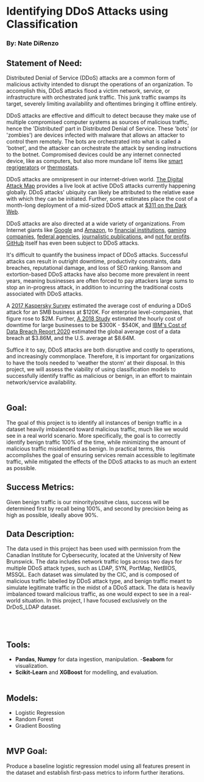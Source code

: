 # Identifying DDoS Attacks using Classification #
### By: Nate DiRenzo

## Statement of Need:

Distributed Denial of Service (DDoS) attacks are a common form of malicious activity intended to disrupt the operations of an organization. To accomplish this, DDoS attacks flood a victim network, service, or infrastructure with orchestrated junk traffic. This junk traffic swamps its target, severely limiting availability and oftentimes bringing it offline entirely.

DDoS attacks are effective and difficult to detect because they make use of multiple compromised computer systems as sources of malicious traffic, hence the 'Distributed' part in Distributed Denial of Service. These 'bots' (or 'zombies') are devices infected with malware that allows an attacker to control them remotely. The bots are orchestrated into what is called a 'botnet', and the attacker can orchestrate the attack by sending instructions to the botnet. Compromised devices could be any internet connected device, like as computers, but also more mundane IoT items like [smart regrigerators](https://www.gruntworx.com/smart-tv-secure/) or [thermostats](https://mashable.com/article/casino-smart-thermometer-hacked).

DDoS attacks are omnipresent in our internet-driven world. [The Digital Attack Map](https://www.digitalattackmap.com/#anim=1&color=0&country=ALL&list=0&time=18763&view=map) provides a live look at active DDoS attacks currently happening globally. DDoS attacks' ubiquity can likely be attributed to the relative ease with which they can be initiated. Further, some estimates place the cost of a month-long deployment of a mid-sized DDoS attack at [$311 on the Dark Web](https://www.missioncriticalmagazine.com/articles/93185-the-dark-web-ddos-attacks-sell-for-as-low-as-10-per-hour).

DDoS attacks are also directed at a wide variety of organizations. From Internet giants like [Google](https://www.pcmag.com/news/google-says-biggest-ddos-attack-on-record-hit-the-company-in-2017) and [Amazon](https://www.theverge.com/2020/6/18/21295337/amazon-aws-biggest-ddos-attack-ever-2-3-tbps-shield-github-netscout-arbor), to [financial institutions](https://www.wsj.com/articles/hackers-targeted-financial-sector-in-mass-extortion-campaign-11612909155), [gaming companies](https://www.invenglobal.com/articles/15807/ddos-attack-cripples-battlenet), [federal agencies](https://www.vox.com/recode/2020/3/16/21181825/health-human-services-coronavirus-website-ddos-cyber-attack), [journalistic publications](https://www.inverse.com/article/33520-new-york-times-reddit-ddos-attack), and [not for profits](https://www.computerworld.com/article/2495967/update--spamhaus-hit-by-biggest-ever-ddos-attacks.html). [GitHub](https://www.wired.com/story/github-ddos-memcached/) itself has even been subject to DDoS attacks.

It's difficult to quantify the business impact of DDoS attacks. Successful attacks can result in outright downtime, productivity constraints, data breaches, reputational damage, and loss of SEO ranking. Ransom and extortion-based DDoS attacks have also become more prevalent in reent years, meaning businesses are often forced to pay attackers large sums to stop an in-progress attack, in addition to incurring the traditional costs associated with DDoS attacks. 

A [2017 Kaspersky Survey](https://usa.kaspersky.com/about/press-releases/2018_ddos-breach-costs-rise-to-over-2m-for-enterprises-finds-kaspersky-lab-report) estimated the average cost of enduring a DDoS attack for an SMB business at $120K. For enterprise level-companies, that figure rose to $2M.  Further, [A 2018 Study](https://www.a10networks.com/blog/this-is-how-much-time-and-money-ddos-attack-will-cost-you/) estimated the hourly cost of downtime for large businesses to be $300K - $540K, and [IBM's Cost of Data Breach Report 2020](https://www.ibm.com/security/digital-assets/cost-data-breach-report/#/) estimated the global average cost of a data breach at $3.86M, and the U.S. average at $8.64M.

Suffice it to say, DDoS attacks are both disruptive and costly to operations, and increasingly commonplace. Therefore, it is  important for organizations to  have the tools needed to 'weather the storm' at their disposal. In this project, we will assess the viability of using classification models to successfully identify traffic as malicious or benign, in an effort to maintain network/service availability.
<br></br>
## Goal:
The goal of this project is to identify all instances of benign traffic in a dataset heavily imbalanced toward malicious traffic, much like we would see in a real world scenario. More specifically, the goal is to correctly identify benign traffic 100% of the time, while minimizing the amount of malicious traffic misidentified as benign. In practical terms, this accomplishes the goal of ensuring services remain accessible to legitimate traffic, while mitigated the effects of the DDoS attacks to as much an extent as possible.

## Success Metrics:
Given benign traffic is our minority/positve class, success will be determined first by recall being 100%, and second by precision being as high as possible, ideally above 90%.

## Data Description:
The data used in this project has been used with permission from the Canadian Institute for Cybersecurity, located at the University of New Brunswick. The data includes network traffic logs across two days for multiple DDoS attack types, such as LDAP, SYN, PortMap, NetBIOS, MSSQL. Each dataset was simulated by the CIC, and is composed of malicious traffic labelled by DDoS attack type, and benign traffic meant to simulate legitimate traffic in the midst of a DDoS attack. The data is heavily imbalanced toward malicious traffic, as one would expect to see in a real-world situation. In this project, I have focused exclusively on the DrDoS_LDAP dataset.

<br></br>
## Tools:
- **Pandas**, **Numpy** for data ingestion, manipulation.
-**Seaborn** for visualization.
- **Scikit-Learn** and **XGBoost** for modelling, and evaluation.
<br></br>
## Models:
- Logistic Regression
- Random Forest
- Gradient Boosting
<br></br>
## MVP Goal:
Produce a baseline logistic regression model using all features present in the dataset and establish first-pass metrics to inform further iterations.

